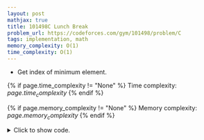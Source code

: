 ```yaml
---
layout: post
mathjax: true
title: 101498C Lunch Break
problem_url: https://codeforces.com/gym/101498/problem/C
tags: implementation, math
memory_complexity: O(1)
time_complexity: O(1)
---
```


 - Get index of minimum element.


{% if page.time_complexity != "None" %}
Time complexity: ${{ page.time_complexity }}$
{% endif %}

{% if page.memory_complexity != "None" %}
Memory complexity: ${{ page.memory_complexity }}$
{% endif %}

<details>
<summary>
<p style="display:inline">Click to show code.</p>
</summary>
```cpp
{% raw %}
using namespace std;
int main(void)
{
    ios::sync_with_stdio(false), cin.tie(NULL);
    int t;
    cin >> t;
    string ans[3] = {"First", "Second", "Third"};
    int roads[3];
    while (t--)
    {
        cin >> roads[0] >> roads[1] >> roads[2];
        cout << ans[distance(roads, min_element(roads, roads + 3))] << endl;
    }
    return 0;
}

{% endraw %}
```
</details>

